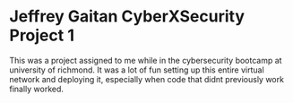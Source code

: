 # Jeffrey Gaitan CyberXSecurity Project 1
 This was a project assigned to me while in the cybersecurity bootcamp at university of richmond. It was a lot of fun setting up this entire virtual network and deploying it, especially when code that didnt previously work finally worked.
